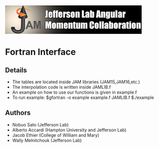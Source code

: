 ![jamlogo](../gallery/jam.jpg)

# Fortran Interface

## Details

- The tables are located inside JAM libraries (JAM15,JAM16,etc.)
- The interpolation code is written inside JAMLIB.f
- An example on how to use our functions is given in example.f
- To run example:
     $gfortran -o example example.f JAMLIB.f
     $./example

 
## Authors
* Nobuo Sato (Jefferson Lab)
* Alberto Accardi (Hampton University and Jefferson Lab)
* Jacob Ethier (College of William and Mary)
* Wally Melnitchouk (Jefferson Lab)

